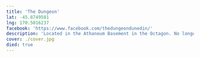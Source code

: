 ```yaml
---
title: 'The Dungeon'
lat: -45.8749581
lng: 170.5016237
facebook: 'https://www.facebook.com/thedungeondunedin/'
description: 'Located in the Athaneum Basement in the Octagon. No longer does gigs.'
cover: ./cover.jpg
died: true
---
```

